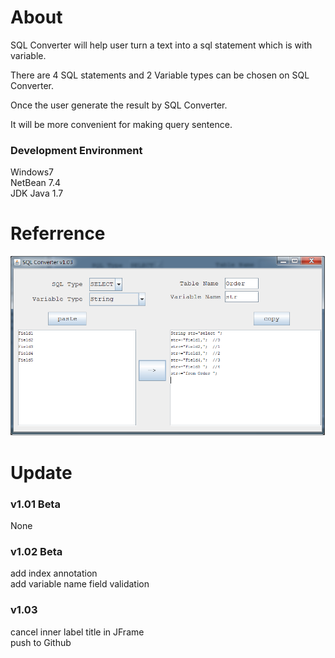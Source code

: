 # About

SQL Converter will help user turn a text into a sql statement which is with variable.

There are 4 SQL statements and 2 Variable types can be chosen on SQL Converter. 

Once the user generate the result by SQL Converter. 

It will be more convenient for making query sentence.

### Development Environment 
Windows7  
NetBean  7.4  
JDK Java 1.7   

# Referrence
![demo](images/sql_converter_demo.png)

# Update 
### v1.01 Beta
None

### v1.02 Beta
add index annotation  
add variable name field validation

### v1.03
cancel inner label title in JFrame  
push to Github



